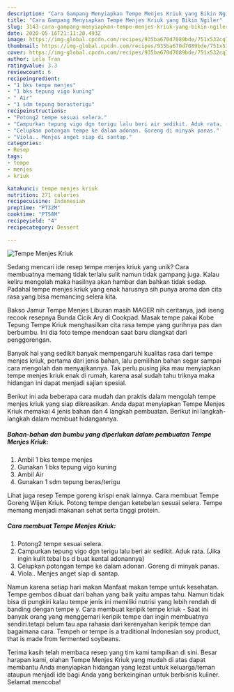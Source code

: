 ```yaml
---
description: "Cara Gampang Menyiapkan Tempe Menjes Kriuk yang Bikin Ngiler"
title: "Cara Gampang Menyiapkan Tempe Menjes Kriuk yang Bikin Ngiler"
slug: 3143-cara-gampang-menyiapkan-tempe-menjes-kriuk-yang-bikin-ngiler
date: 2020-05-16T21:11:20.493Z
image: https://img-global.cpcdn.com/recipes/935ba670d7089bde/751x532cq70/tempe-menjes-kriuk-foto-resep-utama.jpg
thumbnail: https://img-global.cpcdn.com/recipes/935ba670d7089bde/751x532cq70/tempe-menjes-kriuk-foto-resep-utama.jpg
cover: https://img-global.cpcdn.com/recipes/935ba670d7089bde/751x532cq70/tempe-menjes-kriuk-foto-resep-utama.jpg
author: Lela Tran
ratingvalue: 3.3
reviewcount: 6
recipeingredient:
- "1 bks tempe menjes"
- "1 bks tepung vigo kuning"
- " Air"
- "1 sdm tepung berasterigu"
recipeinstructions:
- "Potong2 tempe sesuai selera."
- "Campurkan tepung vigo dgn terigu lalu beri air sedikit. Aduk rata. (Jika ingin kulit tebal bs d buat kental adonannya)"
- "Celupkan potongan tempe ke dalam adonan. Goreng di minyak panas."
- "Viola.. Menjes anget siap di santap."
categories:
- Resep
tags:
- tempe
- menjes
- kriuk

katakunci: tempe menjes kriuk 
nutrition: 271 calories
recipecuisine: Indonesian
preptime: "PT32M"
cooktime: "PT58M"
recipeyield: "4"
recipecategory: Dessert

---
```



![Tempe Menjes Kriuk](https://img-global.cpcdn.com/recipes/935ba670d7089bde/751x532cq70/tempe-menjes-kriuk-foto-resep-utama.jpg)

Sedang mencari ide resep tempe menjes kriuk yang unik? Cara membuatnya memang tidak terlalu sulit namun tidak gampang juga. Kalau keliru mengolah maka hasilnya akan hambar dan bahkan tidak sedap. Padahal tempe menjes kriuk yang enak harusnya sih punya aroma dan cita rasa yang bisa memancing selera kita.

Bakso Jamur Tempe Menjes Liburan masih MAGER nih ceritanya, jadi iseng recook resepnya Bunda Cicik Ary di Cookpad. Masak tempe pakai Kobe Tepung Tempe Kriuk menghasilkan cita rasa tempe yang gurihnya pas dan berbumbu. Ini dia foto tempe mendoan saat baru diangkat dari penggorengan.

Banyak hal yang sedikit banyak mempengaruhi kualitas rasa dari tempe menjes kriuk, pertama dari jenis bahan, lalu pemilihan bahan segar sampai cara mengolah dan menyajikannya. Tak perlu pusing jika mau menyiapkan tempe menjes kriuk enak di rumah, karena asal sudah tahu triknya maka hidangan ini dapat menjadi sajian spesial.


Berikut ini ada beberapa cara mudah dan praktis dalam mengolah tempe menjes kriuk yang siap dikreasikan. Anda dapat menyiapkan Tempe Menjes Kriuk memakai 4 jenis bahan dan 4 langkah pembuatan. Berikut ini langkah-langkah dalam membuat hidangannya.

<!--inarticleads1-->

##### Bahan-bahan dan bumbu yang diperlukan dalam pembuatan Tempe Menjes Kriuk:

1. Ambil 1 bks tempe menjes
1. Gunakan 1 bks tepung vigo kuning
1. Ambil  Air
1. Gunakan 1 sdm tepung beras/terigu


Lihat juga resep Tempe goreng krispi enak lainnya. Cara membuat Tempe Goreng Wijen Kriuk. Potong tempe dengan ketebelan sesuai selera. Tempe memang menjadi makanan sehat serta tinggi protein. 

<!--inarticleads2-->

##### Cara membuat Tempe Menjes Kriuk:

1. Potong2 tempe sesuai selera.
1. Campurkan tepung vigo dgn terigu lalu beri air sedikit. Aduk rata. (Jika ingin kulit tebal bs d buat kental adonannya)
1. Celupkan potongan tempe ke dalam adonan. Goreng di minyak panas.
1. Viola.. Menjes anget siap di santap.


Namun karena setiap hari makan Manfaat makan tempe untuk kesehatan. Tempe gembos dibuat dari bahan yang baik yaitu ampas tahu. Namun tidak bisa di pungkiri kalau tempe jenis ini memiliki nutrisi yang lebih rendah di banding dengan tempe y. Cara membuat keripik tempe kriuk - Saat ini banyak orang yang menggemari keripik tempe dan ingin membuatnya sendiri.tetapi belum tau apa rahasia dari kerenyahan keripik tempe dan bagaimana cara. Tempeh or tempe is a traditional Indonesian soy product, that is made from fermented soybeans. 

Terima kasih telah membaca resep yang tim kami tampilkan di sini. Besar harapan kami, olahan Tempe Menjes Kriuk yang mudah di atas dapat membantu Anda menyiapkan hidangan yang lezat untuk keluarga/teman ataupun menjadi ide bagi Anda yang berkeinginan untuk berbisnis kuliner. Selamat mencoba!

